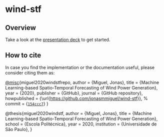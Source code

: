 # wind-stf

## Overview

Take a look at the [presentation deck](https://slides.com/jonasmachadomiguel/ml-stf-wind) to get started.

## How to cite

In case you find the implementation or the documentation useful, please consider citing them as:

[@misc](https://github.com/misc){miguel2020windstfrepo,
	author = {Miguel, Jonas},
	title = {Machine Learning-based Spatio-Temporal Forecasting of Wind Power Generation},
	year = {2020},
	publisher = {GitHub},
	journal = {GitHub repository},
	howpublished = {\url{https://github.com/jonasmmiguel/wind-stf}},
	% commit = {[`154ccc7`](https://github.com/jonasmmiguel/wind-stf/commit/154ccc7dece351efeb81113c0e627b85aa09eab8)}
 } 

@thesis{miguel2020windstf,
 	author   = {Miguel, Jonas}, 
 	title  = {Machine Learning-based Spatio-Temporal Forecasting of Wind Power Generation},
 	school = {Escola Politécnica},
	 year = 2020,
 	institution = {Universidade de São Paulo},
}

